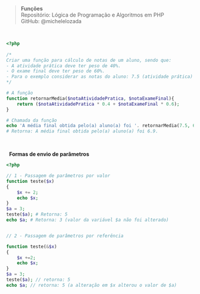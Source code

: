 > **Funções**     
> Repositório: Lógica de Programação e Algoritmos em PHP   
> GitHub: @michelelozada
&nbsp;
     
&nbsp;    
```php	
<?php
	
/*
Criar uma função para cálculo de notas de um aluno, sendo que:
- A atividade prática deve ter peso de 40%.
- O exame final deve ter peso de 60%.
- Para o exemplo considerar as notas do aluno: 7.5 (atividade prática) e 6.5 (exame final).
*/

# A função
function retornarMedia($notaAtividadePratica, $notaExameFinal){
	return ($notaAtividadePratica * 0.4 + $notaExameFinal * 0.6);
}

# Chamada da função
echo 'A média final obtida pelo(a) aluno(a) foi '. retornarMedia(7.5, 6.5);
# Retorna: A média final obtida pelo(a) aluno(a) foi 6.9.
```
&nbsp;

&nbsp;
**Formas de envio de parâmetros**   
```php
<?php  

// 1 - Passagem de parâmetros por valor
function teste($x)
{
    $x += 2;
    echo $x;
}
$a = 3;
teste($a); # Retorna: 5
echo $a; # Retorna: 3 (valor da variável $a não foi alterado)


// 2 - Passagem de parâmetros por referência

function teste(&$x)
{
    $x +=2;
    echo $x;
}    
$a = 3;
teste($a); // retorna: 5
echo $a; // retorna: 5 (a alteração em $x alterou o valor de $a)
```